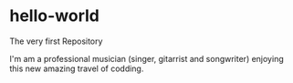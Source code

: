 # hello-world
The very first Repository

I'm am a professional musician (singer, gitarrist and songwriter) enjoying this new amazing travel of codding.
